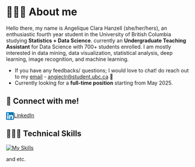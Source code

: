 # 🙋🏻‍♀️ About me

Hello there, my name is Angelique Clara Hanzell (she/her/hers), an enthusiastic fourth year student in the University of British Columbia studying **Statistics + Data Science**. currently an **Undergraduate Teaching Assistant** for Data Science with 700+ students enrolled. I am mostly interested in data mining, data visualization, statistical analysis, deep learning, image recognition, and machine learning.

- If you have any feedbacks/ questions; I would love to chat! do reach out to my [email](angieclr@student.ubc.ca) - angieclr@student.ubc.ca 💬
- Currently looking for a **full-time position** starting from May 2025.

## 🤝 Connect with me!
[LinkedIn](https://www.linkedin.com/in/angeliqueclara/)
<a href="https://www.linkedin.com/in/angeliqueclara/"><img align="left" src="https://raw.githubusercontent.com/angieclra/angieclra/main/images/linkedin.svg" alt="Angelique Clara | LinkedIn" width="21px"/></a>
</br>

## 👩🏻‍💻 Technical Skills

[![My Skills](https://skillicons.dev/icons?i=react,redux,gcp,idea,py,git,java,r,mysql,matlab,vscode,github,nodejs,css&theme=dark)](https://skillicons.dev)
</br>

and etc.

</br>


<!-- [![Anurag’s github stats](https://github-readme-stats.vercel.app/api?username=angieclra)](https://github.com/angieclra) -->
